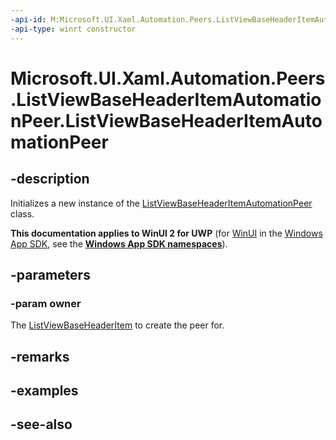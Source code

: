 ```yaml
---
-api-id: M:Microsoft.UI.Xaml.Automation.Peers.ListViewBaseHeaderItemAutomationPeer.#ctor(Microsoft.UI.Xaml.Controls.ListViewBaseHeaderItem)
-api-type: winrt constructor
---
```


<!-- Method syntax
protected ListViewBaseHeaderItemAutomationPeer(Windows.UI.Xaml.Controls.ListViewBaseHeaderItem owner)
-->

# Microsoft.UI.Xaml.Automation.Peers.ListViewBaseHeaderItemAutomationPeer.ListViewBaseHeaderItemAutomationPeer

## -description
Initializes a new instance of the [ListViewBaseHeaderItemAutomationPeer](listviewbaseheaderitemautomationpeer.md) class.

**This documentation applies to WinUI 2 for UWP** (for [WinUI](/windows/apps/winui/winui3/) in the [Windows App SDK](/windows/apps/windows-app-sdk/), see the **[Windows App SDK namespaces](/windows/windows-app-sdk/api/winrt/)**).

## -parameters
### -param owner
The [ListViewBaseHeaderItem](../microsoft.ui.xaml.controls/listviewbaseheaderitem.md) to create the peer for.

## -remarks

## -examples

## -see-also
